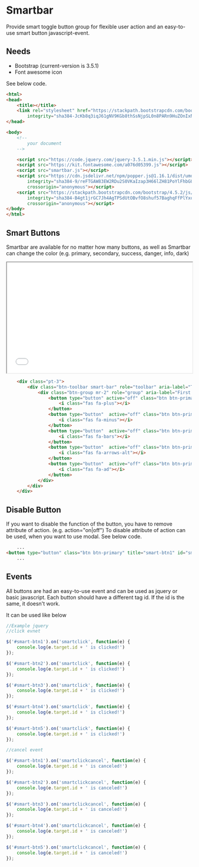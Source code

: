 # Smartbar
Provide smart toggle button group for flexible user action and an easy-to-use smart button javascript-event.

## Needs
* Bootstrap (current-version is 3.5.1)
* Font awesome icon

See below code.

```html
<html>
<head>
    <title></title>
    <link rel="stylesheet" href="https://stackpath.bootstrapcdn.com/bootstrap/4.5.2/css/bootstrap.min.css"
        integrity="sha384-JcKb8q3iqJ61gNV9KGb8thSsNjpSL0n8PARn9HuZOnIxN0hoP+VmmDGMN5t9UJ0Z" crossorigin="anonymous">
</head>

<body>
    <!--
        your document
    -->

    <script src="https://code.jquery.com/jquery-3.5.1.min.js"></script>
    <script src="https://kit.fontawesome.com/a076d05399.js"></script>
    <script src="smartbar.js"></script>
    <script src="https://cdn.jsdelivr.net/npm/popper.js@1.16.1/dist/umd/popper.min.js"
        integrity="sha384-9/reFTGAW83EW2RDu2S0VKaIzap3H66lZH81PoYlFhbGU+6BZp6G7niu735Sk7lN"
        crossorigin="anonymous"></script>
    <script src="https://stackpath.bootstrapcdn.com/bootstrap/4.5.2/js/bootstrap.min.js"
        integrity="sha384-B4gt1jrGC7Jh4AgTPSdUtOBvfO8shuf57BaghqFfPlYxofvL8/KUEfYiJOMMV+rV"
        crossorigin="anonymous"></script>
</body>
</html>
```

## Smart Buttons
Smartbar are available for no matter how many buttons, as well as Smartbar can change the color (e.g. primary, secondary, success, danger, info, dark)

<iframe
  src="smartbar.example.html"
  style="min-width:100%; min-height:300px;"
></iframe>

```html
    <div class="pt-3">
        <div class="btn-toolbar smart-bar" role="toolbar" aria-label="Toolbar with button groups">
            <div class="btn-group mr-2" role="group" aria-label="First group">
                <button type="button" active="off" class="btn btn-primary" title="smart-btn1" id="smart-btn1">
                    <i class="fas fa-plus"></i>
                </button>
                <button type="button"  active="off" class="btn btn-primary" title="smart-btn2" id="smart-btn2">
                    <i class="fas fa-minus"></i>
                </button>
                <button type="button"  active="off" class="btn btn-primary" title="smart-btn3" id="smart-btn3">
                    <i class="fas fa-bars"></i>
                </button>
                <button type="button"  active="off" class="btn btn-primary" title="smart-btn4" id="smart-btn4">
                    <i class="fas fa-arrows-alt"></i>
                </button>
                <button type="button"  active="off" class="btn btn-primary" title="smart-btn5" id="smart-btn5">
                    <i class="fas fa-ad"></i>
                </button>
            </div>
        </div>
    </div>
```

## Disable Button
If you want to disable the function of the button, you have to remove attribute of action. (e.g. action="on|off")
To disable attribute of action can be used, when you want to use modal.
See below code.

```html
    ...
<button type="button" class="btn btn-primary" title="smart-btn1" id="smart-btn1">
    ...
```

## Events
All buttons are had an easy-to-use event and can be used as jquery or basic javascript. Each button should have a different tag id.
If the id is the same, it doesn't work.

It can be used like below

```javascript
//Example jquery
//click evnet

$('#smart-btn1').on('smartclick', function(e) {
    console.log(e.target.id + ' is clicked!')
});

$('#smart-btn2').on('smartclick', function(e) {
    console.log(e.target.id + ' is clicked!')
});

$('#smart-btn3').on('smartclick', function(e) {
    console.log(e.target.id + ' is clicked!')
});

$('#smart-btn4').on('smartclick', function(e) {
    console.log(e.target.id + ' is clicked!')
});

$('#smart-btn5').on('smartclick', function(e) {
    console.log(e.target.id + ' is clicked!')
});

//cancel event

$('#smart-btn1').on('smartclickcancel', function(e) {
    console.log(e.target.id + ' is canceled!')
});

$('#smart-btn2').on('smartclickcancel', function(e) {
    console.log(e.target.id + ' is canceled!')
});

$('#smart-btn3').on('smartclickcancel', function(e) {
    console.log(e.target.id + ' is canceled!')
});

$('#smart-btn4').on('smartclickcancel', function(e) {
    console.log(e.target.id + ' is canceled!')
});

$('#smart-btn5').on('smartclickcancel', function(e) {
    console.log(e.target.id + ' is canceled!')
});

```
